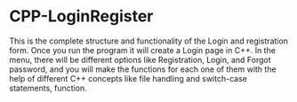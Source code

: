 # CPP-LoginRegister
This is the complete structure and functionality of the Login and registration form. Once you run the program it will create a Login page in C++. In the menu, there will be different options like Registration, Login, and Forgot password, and you will make the functions for each one of them with the help of different C++ concepts like file handling and switch-case statements, function.
